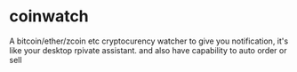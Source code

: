 # coinwatch
A bitcoin/ether/zcoin etc cryptocurency watcher to give you notification, it's like your desktop rpivate assistant. and also have capability to auto order or sell 
